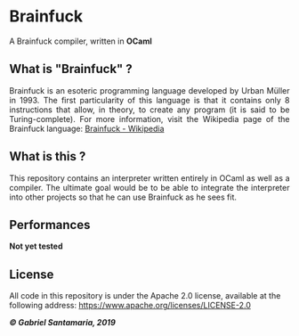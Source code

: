 # Brainfuck
A Brainfuck compiler, written in **OCaml**

## What is "Brainfuck" ?
<p style="text-align: justify;">Brainfuck is an esoteric programming language developed by Urban Müller in 1993. The first particularity of this language is that it contains only 8 instructions that allow, in theory, to create any program (it is said to be Turing-complete). For more information, visit the Wikipedia page of the Brainfuck language: <a href="https://en.wikipedia.org/wiki/Brainfuck">Brainfuck - Wikipedia</a></p>

## What is this ?
<p style="text-align: justify;">This repository contains an interpreter written entirely in OCaml as well as a compiler. The ultimate goal would be to be able to integrate the interpreter into other projects so that he can use Brainfuck as he sees fit.</p>

## Performances
**Not yet tested**

## License
All code in this repository is under the Apache 2.0 license, available at the following address: https://www.apache.org/licenses/LICENSE-2.0

_**&copy; Gabriel Santamaria, 2019**_
